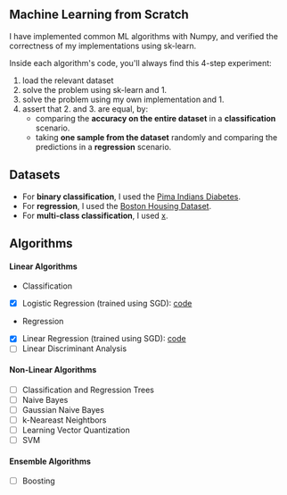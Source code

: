 
Machine Learning from Scratch
-------------

I have implemented common ML algorithms with Numpy, and verified the correctness of my implementations using sk-learn.

Inside each algorithm's code, you'll always find this 4-step experiment:   
1. load the relevant dataset
2. solve the problem using sk-learn and 1.
3. solve the problem using my own implementation and 1.
4. assert that 2. and 3. are equal, by:  
    - comparing the **accuracy on the entire dataset** in a **classification** scenario. 
    - taking **one sample from the dataset** randomly and comparing the predictions in a **regression** scenario.
    
    
Datasets
-------------

* For **binary classification**, I used the [Pima Indians Diabetes](https://www.kaggle.com/uciml/pima-indians-diabetes-database).
* For **regression**, I used the [Boston Housing Dataset](https://scikit-learn.org/stable/datasets/toy_dataset.html#boston-dataset).
* For **multi-class classification**, I used [x](x).


Algorithms
-------------


#### Linear Algorithms

* Classification

- [x] Logistic Regression (trained using SGD): [code](./logistic_regression.py)

* Regression

- [x] Linear Regression (trained using SGD): [code](./linear_regression.py)
- [ ] Linear Discriminant Analysis

#### Non-Linear Algorithms

- [ ] Classification and Regression Trees
- [ ] Naive Bayes
- [ ] Gaussian Naive Bayes
- [ ] k-Neareast Neightbors
- [ ] Learning Vector Quantization
- [ ] SVM

#### Ensemble Algorithms

- [ ] Boosting
